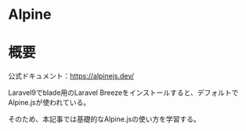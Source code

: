 # **Alpine**
# 概要
公式ドキュメント：https://alpinejs.dev/

Laravel9でblade用のLaravel Breezeをインストールすると、デフォルトでAlpine.jsが使われている。

そのため、本記事では基礎的なAlpine.jsの使い方を学習する。